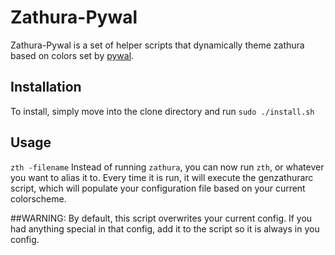 # Zathura-Pywal

Zathura-Pywal is a set of helper scripts that dynamically theme zathura based on colors set by [pywal](https://github.com/dylanaraps/pywal).


## Installation

To install, simply move into the clone directory and run `sudo ./install.sh`

## Usage

`zth -filename`
Instead of running `zathura`, you can now run `zth`, or whatever you want to alias it to. Every time it is run, it will execute the genzathurarc script, which will populate your configuration file based on your current colorscheme.

##WARNING:
By default, this script overwrites your current config. If you had anything special in that config, add it to the script so it is always in you config.
